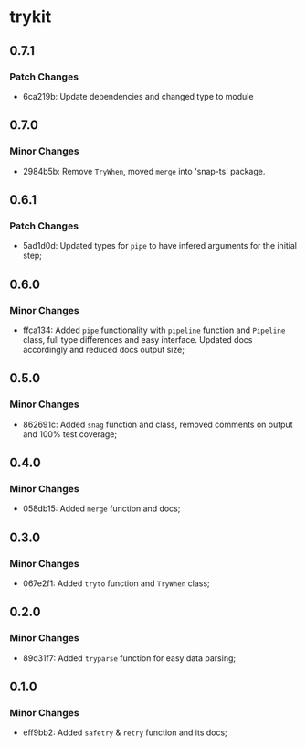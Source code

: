 # trykit

## 0.7.1

### Patch Changes

- 6ca219b: Update dependencies and changed type to module

## 0.7.0

### Minor Changes

- 2984b5b: Remove `TryWhen`, moved `merge` into 'snap-ts' package.

## 0.6.1

### Patch Changes

- 5ad1d0d: Updated types for `pipe` to have infered arguments for the initial step;

## 0.6.0

### Minor Changes

- ffca134: Added `pipe` functionality with `pipeline` function and `Pipeline` class, full type differences and easy interface. Updated docs accordingly and reduced docs output size;

## 0.5.0

### Minor Changes

- 862691c: Added `snag` function and class, removed comments on output and 100% test coverage;

## 0.4.0

### Minor Changes

- 058db15: Added `merge` function and docs;

## 0.3.0

### Minor Changes

- 067e2f1: Added `tryto` function and `TryWhen` class;

## 0.2.0

### Minor Changes

- 89d31f7: Added `tryparse` function for easy data parsing;

## 0.1.0

### Minor Changes

- eff9bb2: Added `safetry` & `retry` function and its docs;
